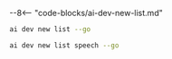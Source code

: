 --8<-- "code-blocks/ai-dev-new-list.md"

```bash title="List only Go samples"
ai dev new list --go
```

```bash title="Filter the list by name"
ai dev new list speech --go
```
